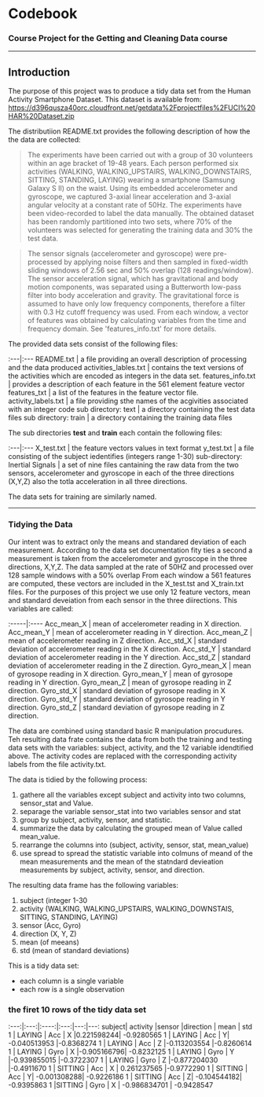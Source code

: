 # Codebook

### Course Project for the Getting and Cleaning Data course

---

## Introduction
 
The purpose of this project was to produce a tidy data set from the Human Activity Smartphone Dataset. This dataset is available from: https://d396qusza40orc.cloudfront.net/getdata%2Fprojectfiles%2FUCI%20HAR%20Dataset.zip

The distributiion README.txt provides the following description of how the the data are collected:

>The experiments have been carried out with a group of 30 volunteers within an age bracket of 19-48 years. Each person performed six activities (WALKING, WALKING_UPSTAIRS, WALKING_DOWNSTAIRS, SITTING, STANDING, LAYING) wearing a smartphone (Samsung Galaxy S II) on the waist. Using its embedded accelerometer and gyroscope, we captured 3-axial linear acceleration and 3-axial angular velocity at a constant rate of 50Hz. The experiments have been video-recorded to label the data manually. The obtained dataset has been randomly partitioned into two sets, where 70% of the volunteers was selected for generating the training data and 30% the test data. 

>The sensor signals (accelerometer and gyroscope) were pre-processed by applying noise filters and then sampled in fixed-width sliding windows of 2.56 sec and 50% overlap (128 readings/window). The sensor acceleration signal, which has gravitational and body motion components, was separated using a Butterworth low-pass filter into body acceleration and gravity. The gravitational force is assumed to have only low frequency components, therefore a filter with 0.3 Hz cutoff frequency was used. From each window, a vector of features was obtained by calculating variables from the time and frequency domain. See 'features_info.txt' for more details. 

The provided data sets consist of the following files:


 :---|:---
 README.txt | a file providing an overall description of processing and the data produced
 activities_lables.txt | contains the text versions of the activities which are encoded as integers in the data set.
 features_info.txt | provides a description of each feature in the 561 element feature vector
 features_txt | a list of the features in the feature vector file.
 activity_labels.txt | a file providing sthe names of the acgivities associated with an integer code
 sub directory: text | a directory containing the test data files
 sub directory: train | a directory containing the training data files
 
 The sub directories **test** and **train** each contain the following files:
 
 :---|:---
 X_test.txt | the feature vectors values in text format
 y_test.txt | a file consisting of the subject iedentifies (integers range 1-30)
 sub-directory: Inertial Signals | a set of nine files cantaining the raw data from the two sensors, accelerometer and gyroscope in each of the three directions (X,Y,Z) also the totla acceleration in all three directions.
 
 The data sets for training are similarly named. 
 
 ___
 
 ### Tidying the Data
 
 Our intent was to extract only the means and standared deviation of each measurement.
 According to the data set documentation fity ties a second a measurement is taken from the accelerometer and gyroscope in the three directions, X,Y,Z. The data sampled at the rate of 50HZ and processed over 128 sample windows with a 50% overlap From each window a 561 features are computed, these vectors are included in the X\_test.tst and X\_train.txt files. For the purposes of this project we use only 12 feature vectors, mean and standard deveiation from each sensor in the three diirections. This variables are called:
 
 :-----|:----
 Acc_mean_X | mean of accelerometer reading in X direction.
 Acc_mean_Y | mean of accelerometer reading in Y direction.
 Acc_mean_Z | mean of accelerometer reading in Z direction.
 Acc_std_X  | standard deviation of accelerometer reading in the X direction.
 Acc_std_Y  | standard deviation of accelerometer reading in the Y direction.
 Acc_std_Z  | standard deviation of accelerometer reading in the Z direction.
 Gyro_mean_X | mean of gyrosope reading in X direction.
 Gyro_mean_Y | mean of gyrosope reading in Y direction.
 Gyro_mean_Z | mean of gyrosope reading in Z direction.
 Gyro_std_X | standard deviation of gyrosope reading in X direction.
 Gyro_std_Y | standard deviation of gyrosope reading in Y direction.
 Gyro_std_Z | standard deviation of gyrosope reading in Z direction.
 
 The data are combined using standard basic R manipulation procudures. Teh resulting data frate contains the data from both the training and testing data sets with the variables: subject, activity, and the 12 variable idendtified above. The activity codes are replaced with the corresponding activity labels from the file activity.txt.
 
 The data is tidied by the following process:
 
 1. gathere all the variables except subject and activity into two columns, sensor_stat and Value.
 1. separage the variable sensor_stat into two variables sensor and stat
 1. group by subject, activity, sensor, and statistic.
 1. summarize the data by calculating the grouped mean of Value called mean_value.
 1. rearrange the columns into (subject, activity, sensor, stat, mean_value)
 1. use spread to spread the statistic variable into colmuns of meand of the mean measurements and the mean of the statndard devieation measurements by subject, activity, sensor, and direction.
 
 The resulting data frame has the following variables:
 
 1. subject (integer 1-30
 1. activity (WALKING, WALKING_UPSTAIRS, WALKING_DOWNSTAIS, SITTING, STANDING, LAYING)
 1. sensor (Acc, Gyro)
 1. direction (X, Y, Z)
 1. mean (of meeans)
 1. std (mean of standard deviations) 
 
 This is a tidy data set:
  * each column is a single variable
  * each row is a single observation
  
### the firet 10 rows of the tidy data set
  
 :---:|:---:|:----:|:---:|---:|---: 
  subject| activity |sensor |direction  |       mean   |     std
       1 |  LAYING  |  Acc   |      X  |0.221598244| -0.9280565
       1 |  LAYING |   Acc |        Y| -0.040513953 |-0.8368274
       1 |  LAYING  |  Acc  |       Z |-0.113203554 |-0.8260614
       1 |  LAYING  | Gyro  |       X |-0.905166796| -0.8232125
       1 |  LAYING  | Gyro   |      Y |-0.939855015 |-0.3722307
       1 |  LAYING |  Gyro   |      Z |-0.877204030 |-0.4911670
       1 | SITTING |   Acc    |     X | 0.261237565 |-0.9772290
       1 | SITTING  | Acc    |     Y| -0.001308288| -0.9226186
       1  | SITTING  |  Acc   |      Z| -0.104544182| -0.9395863
       1  |SITTING |  Gyro   |      X | -0.986834701 | -0.9428547

